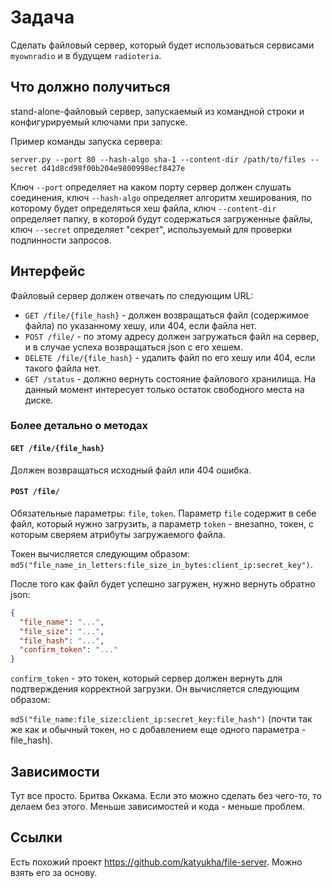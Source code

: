 # Задача
Сделать файловый сервер, который будет использоваться сервисами `myownradio` и в будущем `radioteria`.

## Что должно получиться
stand-alone-файловый сервер, запускаемый из командной строки и конфигурируемый ключами при запуске.

Пример команды запуска сервера:

```
server.py --port 80 --hash-algo sha-1 --content-dir /path/to/files --secret d41d8cd98f00b204e9800998ecf8427e
```

Ключ `--port` определяет на каком порту сервер должен слушать соединения, 
ключ `--hash-algo` определяет алгоритм хеширования, по которому будет определяться хеш файла,
ключ `--content-dir` определяет папку, в которой будут содержаться загруженные файлы,
ключ `--secret` определяет "секрет", используемый для проверки подлинности запросов.

## Интерфейс
Файловый сервер должен отвечать по следующим URL:

  - `GET /file/{file_hash}` - должен возвращаться файл (содержимое файла) по указанному хешу, или 404, если файла нет.
  - `POST /file/` - по этому адресу должен загружаться файл на сервер, и в случае успеха возвращаться json с его хешем.
  - `DELETE /file/{file_hash}` - удалить файл по его хешу или 404, если такого файла нет.
  - `GET /status` - должно вернуть состояние файлового хранилища. На данный момент интересует только остаток свободного места на диске.

### Более детально о методах
#### `GET /file/{file_hash}`
Должен возвращаться исходный файл или 404 ошибка.

#### `POST /file/`
Обязательные параметры: `file`, `token`.
Параметр `file` содержит в себе файл, который нужно загрузить, а параметр `token` - внезапно, токен, с которым сверяем
атрибуты загружаемого файла. 

Токен вычисляется следующим образом: `md5("file_name_in_letters:file_size_in_bytes:client_ip:secret_key")`.

После того как файл будет успешно загружен, нужно вернуть обратно json:
```json
{
  "file_name": "...",
  "file_size": "...",
  "file_hash": "...",
  "confirm_token": "..."
}
```

`confirm_token` - это токен, который сервер должен вернуть для подтверждения корректной загрузки. Он вычисляется следующим образом:

`md5("file_name:file_size:client_ip:secret_key:file_hash")` (почти так же как и обычный токен, но с добавлением еще одного параметра - file_hash).

## Зависимости
Тут все просто. Бритва Оккама. Если это можно сделать без чего-то, то делаем без этого. 
Меньше зависимостей и кода - меньше проблем.

## Ссылки
Есть похожий проект https://github.com/katyukha/file-server. Можно взять его за основу.
